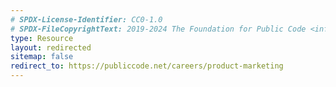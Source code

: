 ```yaml
---
# SPDX-License-Identifier: CC0-1.0
# SPDX-FileCopyrightText: 2019-2024 The Foundation for Public Code <info@publiccode.net>
type: Resource
layout: redirected
sitemap: false
redirect_to: https://publiccode.net/careers/product-marketing
---
```

